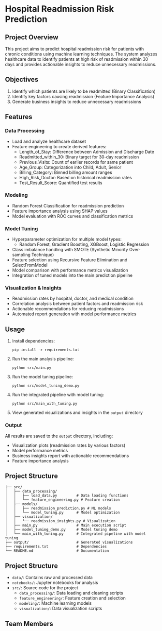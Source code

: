 # Hospital Readmission Risk Prediction

## Project Overview
This project aims to predict hospital readmission risk for patients with chronic conditions using machine learning techniques. The system analyzes healthcare data to identify patients at high risk of readmission within 30 days and provides actionable insights to reduce unnecessary readmissions.

## Objectives
1. Identify which patients are likely to be readmitted (Binary Classification)
2. Identify key factors causing readmission (Feature Importance Analysis)
3. Generate business insights to reduce unnecessary readmissions

## Features

### Data Processing
- Load and analyze healthcare dataset
- Feature engineering to create derived features:
  - Length_of_Stay: Difference between Admission and Discharge Date
  - Readmitted_within_30: Binary target for 30-day readmission
  - Previous_Visits: Count of earlier records for same patient
  - Age_Group: Categorization into Child, Adult, Senior
  - Billing_Category: Binned billing amount ranges
  - High_Risk_Doctor: Based on historical readmission rates
  - Test_Result_Score: Quantified test results

### Modeling
- Random Forest Classification for readmission prediction
- Feature importance analysis using SHAP values
- Model evaluation with ROC curves and classification metrics

### Model Tuning
- Hyperparameter optimization for multiple model types:
  - Random Forest, Gradient Boosting, XGBoost, Logistic Regression
- Class imbalance handling with SMOTE (Synthetic Minority Over-sampling Technique)
- Feature selection using Recursive Feature Elimination and SelectFromModel
- Model comparison with performance metrics visualization
- Integration of tuned models into the main prediction pipeline

### Visualization & Insights
- Readmission rates by hospital, doctor, and medical condition
- Correlation analysis between patient factors and readmission risk
- Actionable recommendations for reducing readmissions
- Automated report generation with model performance metrics

## Usage

1. Install dependencies:
   ```
   pip install -r requirements.txt
   ```

2. Run the main analysis pipeline:
   ```
   python src/main.py
   ```

3. Run the model tuning pipeline:
   ```
   python src/model_tuning_demo.py
   ```

4. Run the integrated pipeline with model tuning:
   ```
   python src/main_with_tuning.py
   ```

5. View generated visualizations and insights in the `output` directory

### Output

All results are saved to the `output` directory, including:

- Visualization plots (readmission rates by various factors)
- Model performance metrics
- Business insights report with actionable recommendations
- Feature importance analysis

## Project Structure

```
├── src/
│   ├── data_processing/
│   │   ├── load_data.py         # Data loading functions
│   │   └── feature_engineering.py # Feature creation
│   ├── models/
│   │   ├── readmission_prediction.py # ML models
│   │   └── model_tuning.py      # Model optimization
│   ├── visualization/
│   │   └── readmission_insights.py # Visualization
│   ├── main.py                  # Main execution script
│   ├── model_tuning_demo.py     # Model tuning demo
│   └── main_with_tuning.py      # Integrated pipeline with model tuning
├── output/                      # Generated visualizations
├── requirements.txt             # Dependencies
└── README.md                    # Documentation
```

## Project Structure
- `data/`: Contains raw and processed data
- `notebooks/`: Jupyter notebooks for analysis
- `src/`: Source code for the project
  - `data_processing/`: Data loading and cleaning scripts
  - `feature_engineering/`: Feature creation and selection
  - `modeling/`: Machine learning models
  - `visualization/`: Data visualization scripts

## Team Members 
